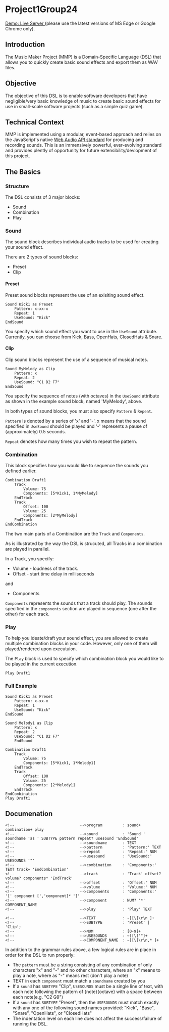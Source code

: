 # Project1Group24

<a href="https://music-maker-dsl-pyi3h.ondigitalocean.app/"> Demo: Live Server </a> (please use the latest versions of MS Edge or Google Chrome only).

## Introduction
The Music Maker Project (MMP) is a Domain-Specific Language (DSL) that allows you to quickly create basic sound effects and export them as WAV files.

## Objective
The objective of this DSL is to enable software developers that have negligible/very basic knowledge of music to create basic sound effects for use in small-scale software projects (such as a simple quiz game).

## Technical Context
MMP is implemented using a modular, event-based approach and relies on the JavaScript's native <a href="https://www.w3.org/TR/webaudio/">Web Audio API standard</a> for producing and recording sounds. This is an immensively powerful, ever-evolving standard and provides plently of opportunity for future extensibility/devlopment of this project.

## The Basics

### Structure

The DSL consists of 3 major blocks:

* Sound
* Combination
* Play

### Sound

The sound block describes individual audio tracks to be used for creating your sound effect.

There are 2 types of sound blocks:

* Preset
* Clip

#### Preset

Preset sound blocks represent the use of an exisiting sound effect.

```
Sound Kick1 as Preset
    Pattern: x-xx-x
    Repeat: 1
    UseSound: "Kick"
EndSound
```

You specify which sound effect you want to use in the `UseSound` attribute. Currently, you can choose from Kick, Bass, OpenHats, ClosedHats & Snare.

#### Clip

Clip sound blocks represent the use of a sequence of musical notes.

```
Sound MyMelody as Clip
    Pattern: x
    Repeat: 2
    UseSound: "C1 D2 F7"
EndSound
```

You specify the sequence of notes (with octaves) in the `UseSound` attribute as shown in the example sound block, named 'MyMelody', above.

In both types of sound blocks, you must also specify `Pattern` & `Repeat`.

`Pattern` is denoted by a series of 'x' and '-'.
x means that the sound specified in `UseSound` should be played and '-' represents a pause of (approximately) 0.5 seconds.

`Repeat` denotes how many times you wish to repeat the pattern.

### Combination

This block specifies how you would like to sequence the sounds you defined earlier.

```
Combination Draft1
    Track
        Volume: 75
        Components: [5*Kick1, 1*MyMelody]
    EndTrack
    Track
        Offset: 100
        Volume: 25
        Components: [2*MyMelody]
    EndTrack
EndCombination
```

The two main parts of a Combination are the `Track` and `Components`.

As is illustrated by the way the DSL is strucuted, all Tracks in a combination are played in parallel.

In a Track, you specify:

* Volume - loudness of the track.
* Offset - start time delay in milliseconds

and 

* Components

`Components` represents the sounds that a track should play.
The sounds specified in the `components` section are played in sequence (one after the other) for each track.

### Play

To help you ideate/draft your sound effect, you are allowed to create multiple combination blocks in your code. 
However, only one of them will played/rendered upon executuion.

The `Play` block is used to specify which combination block you would like to be played in the current execution.

```
Play Draft1
```

### Full Example

```
Sound Kick1 as Preset
    Pattern: x-xx-x
    Repeat: 1
    UseSound: "Kick"
EndSound

Sound Melody1 as Clip
    Pattern: x
    Repeat: 2
    UseSound: "C1 D2 F7"
    EndSound

Combination Draft1
    Track
        Volume: 75
        Components: [5*Kick1, 1*Melody1]
    EndTrack
    Track
        Offset: 100
        Volume: 25
        Components: [2*Melody1]
    EndTrack
EndCombination
Play Draft1
```

## Documenation

```
<!--                             -->program         : sound+ combination+ play
<!--                             -->sound           : 'Sound ' soundname 'as ' SUBTYPE pattern repeat? usesound 'EndSound'
<!--                             -->soundname       : TEXT
<!--                             -->pattern         : 'Pattern:' TEXT
<!--                             -->repeat          : 'Repeat:' NUM
<!--                             -->usesound        : 'UseSound:' USESOUNDS '"'
<!--                             -->combination     : 'Components:' TEXT track+ 'EndCombination'
<!--                             -->track           : 'Track' offset? volume? components* 'EndTrack'
<!--                             -->offset          : 'Offset:' NUM
<!--                             -->volume          : 'Volume:' NUM
<!--                             -->components      : 'Components:' '[' component [','component]* ']'
<!--                             -->component       : NUM? '*' COMPONENT_NAME
<!--                             -->play            : 'Play' TEXT

<!--                             -->TEXT            : ~[[\]\r\n ]+
<!--                             -->SUBTYPE         : 'Preset' | 'Clip';
<!--                             -->NUM             : [0-9]+
<!--                             -->USESOUNDS       : ~[[\]'"]+
<!--                             -->COMPONENT_NAME  : ~[[\]\r\n,* ]+
```

In addition to the grammar rules above, a few logical rules are in place in order for the DSL to
run properly:
<ul>
    <li>
        The <code>pattern</code> must be a string consisting of any combination of only characters
        "x" and "-" and no other characters, where an "x" means to play a note, where as "-" means
        rest (don't play a note)
    </li>
    <li>TEXT in each <code>component</code> must match a <code>soundname</code> created by you</li>
    <li>
        If a <code>sound</code> has <code>SUBTYPE</code> "Clip", <code>USESOUNDS</code> must be
        a single line of text, with each note following the pattern of {note}{octave} with a space
        between each note(e.g. "C2 G9")
    </li>
    <li>
         If a <code>sound</code> has <code>SUBTYPE</code> "Preset", then the <code>USESOUNDS</code>
         must match exactly with any one of the following sound names provided: "Kick", "Base",
         "Snare", "OpenHats", or "ClosedHats"
    </li>
    <li>
        The indentation level on each line does not affect the success/failure of running the DSL.
    </li>
</ul>
